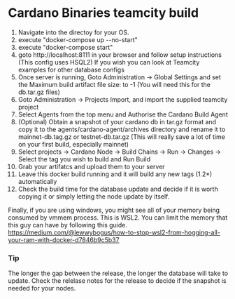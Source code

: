 # Cardano Binaries teamcity build
1. Navigate into the directoy for your OS.
2. execute "docker-compose up --no-start"
3. execute "docker-compose start"
4. goto http://localhost:8111 in your browser and follow setup instructions (This config uses HSQL2) If you wish you can look at Teamcity examples for other database configs
5. Once server is running, Goto Administration -> Global Settings and set the Maximum build artifact file size: to -1 (You will need this for the db.tar.gz files)
6. Goto Administration -> Projects Import, and import the supplied teamcity project
7. Select Agents from the top menu and Authorise the Cardano Build Agent
9. (Optional) Obtain a snapshot of your cardano db in tar.gz format and copy it to the agents/cardano-agent/archives directory and rename it to mainnet-db.tag.gz or testnet-db.tar.gz (This will really save a lot of time on your first build, especially mainnet) 
10. Select projects -> Cardano Node -> Build Chains -> Run -> Changes -> Select the tag you wish to build and Run Build
11. Grab your artifatcs and upload them to your server
12. Leave this docker build running and it will build any new tags (1.2*) automatically 
13. Check the build time for the database update and decide if it is worth copying it or simply letting the node update by itself.

Finally, if you are using windows, you might see all of your memory being consumed by vmmem process. This is WSL2.
You can limit the memory that this guy can have by following this guide.
https://medium.com/@lewwybogus/how-to-stop-wsl2-from-hogging-all-your-ram-with-docker-d7846b9c5b37

<h3>Tip</h3>The longer the gap between the release, the longer the database will take to update.
Check the relelase notes for the release to decide if the snapshot is needed for your nodes.
